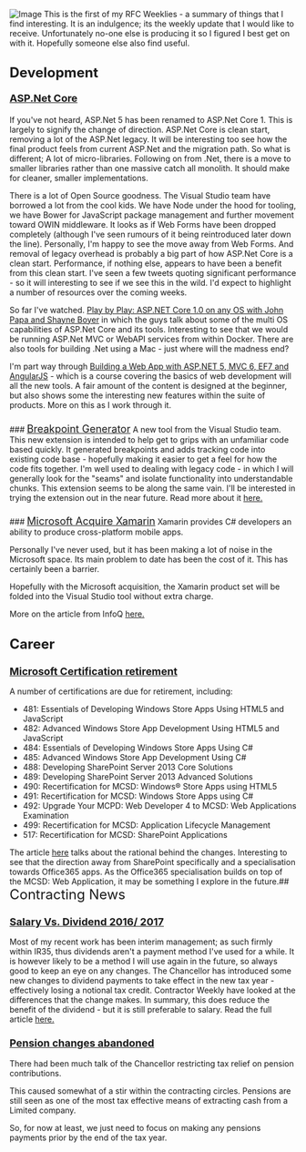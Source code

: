 ![Image](/media/blog/rfc-weekly-7th-march-2016/RFC-2BWeekly-2BHeader.png)
This is the first of my RFC Weeklies - a summary of things that I find interesting.  It is an indulgence; its the weekly update that I would like to receive.  Unfortunately no-one else is producing it so I figured I best get on with it.  Hopefully someone else also find useful.

## <span style="font-size: x-large;">Development</span>
<h4><u><span style="font-size: large;">ASP.Net Core</span></u></h4>If you've not heard, ASP.Net 5 has been renamed to ASP.Net Core 1.
This is largely to signify the change of direction.  ASP.Net Core is clean start, removing a lot of the ASP.Net legacy.  It will be interesting too see how the final product feels from current ASP.Net and the migration path.
So what is different;
A lot of micro-libraries.  Following on from .Net, there is a move to smaller libraries rather than one massive catch all monolith.  It should make for cleaner, smaller implementations.

There is a lot of Open Source goodness.  The Visual Studio team have borrowed a lot from the cool kids.  We have Node under the hood for tooling, we have Bower for JavaScript package management and further movement toward OWIN middleware.
It looks as if Web Forms have been dropped completely (although I've seen rumours of it being reintroduced later down the line).  Personally, I'm happy to see the move away from Web Forms.  And removal of legacy overhead is probably a big part of how ASP.Net Core is a clean start.
Performance, if nothing else, appears to have been a benefit from this clean start.  I've seen a few tweets quoting significant performance - so it will interesting to see if we see this in the wild.
I'd expect to highlight a number of resources over the coming weeks.

So far I've watched. [Play by Play: ASP.NET Core 1.0 on any OS with John Papa and Shayne Boyer](https://www.pluralsight.com/courses/play-by-play-asp-net-core-1-0-on-any-os-john-papa-shayne-boyer) in which the guys talk about some of the multi OS capabilities of ASP.Net Core and its tools.  Interesting to see that we would be running ASP.Net MVC or WebAPI services from within Docker.  There are also tools for building .Net using a Mac - just where will the madness end?

I'm part way through [Building a Web App with ASP.NET 5, MVC 6, EF7 and AngularJS](https://www.pluralsight.com/courses/aspdotnet-5-ef7-bootstrap-angular-web-app) - which is a course covering the basics of web development will all the new tools.  A fair amount of the content is designed at the beginner, but also shows some the interesting new features within the suite of products.  More on this as I work through it.<h3><u><span style="font-size: large;">
</span></u></h3>### <u><span style="font-size: large;">Breakpoint Generator</span></u>
A new tool from the Visual Studio team.  This new extension is intended to help get to grips with an unfamiliar code based quickly.
It generated breakpoints and adds tracking code into existing code base - hopefully making it easier to get a feel for how the code fits together.
I'm well used to dealing with legacy code - in which I will generally look for the "seams" and isolate functionality into understandable chunks.  This extension seems to be along the same vain.  I'll be interested in trying the extension out in the near future.
Read more about it [here.](https://blogs.msdn.microsoft.com/visualstudioalm/2015/11/19/breakpoint-generator-extension/)
<h3><u><span style="font-size: large;">
</span></u></h3>### <u><span style="font-size: large;">Microsoft Acquire Xamarin</span></u>
Xamarin provides C# developers an ability to produce cross-platform mobile apps.

Personally I've never used, but it has been making a lot of noise in the Microsoft space.  Its main problem to date has been the cost of it.  This has certainly been a barrier.

Hopefully with the Microsoft acquisition, the Xamarin product set will be folded into the Visual Studio tool without extra charge.

More on the article from InfoQ [here.](http://www.infoq.com/news/2016/02/microsoft-xamarin)
## <span style="font-size: x-large;">Career</span>
### <span style="font-size: large;"><u>Microsoft Certification retirement</u></span>
A number of certifications are due for retirement, including:
* 481: Essentials of Developing Windows Store Apps Using HTML5 and JavaScript
* 482: Advanced Windows Store App Development Using HTML5 and JavaScript
* 484: Essentials of Developing Windows Store Apps Using C#
* 485: Advanced Windows Store App Development Using C#
* 488: Developing SharePoint Server 2013 Core Solutions
* 489: Developing SharePoint Server 2013 Advanced Solutions
* 490: Recertification for MCSD: Windows® Store Apps using HTML5
* 491: Recertification for MCSD: Windows Store Apps using C#
* 492: Upgrade Your MCPD: Web Developer 4 to MCSD: Web Applications Examination
* 499: Recertification for MCSD: Application Lifecycle Management
* 517: Recertification for MCSD: SharePoint Applications

The article [here](https://borntolearn.mslearn.net/b/weblog/archive/2016/02/18/additional-details-on-upcoming-exam-retirements) talks about the rational behind the changes.  Interesting to see that the direction away from SharePoint specifically and a specialisation towards Office365 apps.
As the Office365 specialisation builds on top of the MCSD: Web Application, it may be something I explore in the future.## <span style="font-size: x-large;">Contracting News</span>
### <u><span style="font-size: large;">Salary Vs. Dividend 2016/ 2017</span></u>
Most of my recent work has been interim management; as such firmly within IR35, thus dividends aren't a payment method I've used for a while.
It is however likely to be a method I will use again in the future, so always good to keep an eye on any changes.
The Chancellor has introduced some new changes to dividend payments to take effect in the new tax year - effectively losing a notional tax credit.
Contractor Weekly have looked at the differences that the change makes.  In summary, this does reduce the benefit of the dividend - but it is still preferable to salary.
Read the full article [here.](http://contractorweekly.com/contractor-news/tax-a-ir35-news/1306-salary-v-dividend-in-2016-17)
### <span style="font-size: large;"><u>Pension changes abandoned</u></span>
There had been much talk of the Chancellor restricting tax relief on pension contributions.

This caused somewhat of a stir within the contracting circles.  Pensions are still seen as one of the most tax effective means of extracting cash from a Limited company.

So, for now at least, we just need to focus on making any pensions payments prior by the end of the tax year.
